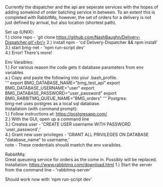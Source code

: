 Currently the dispatcher and the api are seperate services with the hopes 
of adding somekind of order batching service in between. To an extent this 
is completed with RabbitMq, however, the set of orders for a delivery is
not just defined by arrival, but also location (shortest path). 

Set up (UNIX):<br/>
1.) clone repo  - 'git clone https://github.com/NashBaughn/Delivery-Dispatcher.git'<br/>
2.) install npm - 'cd Delivery-Dispatcher && npm install'<br/>
3.) start bmg-net - 'npm run-script dev'<br/>
4.) Error! There's more!<br/>

Env Varaibles:<br/>
	1.) For various reason the code gets it database parameters from env variables<br/>
		a.) Copy and paste the following into your .bash_profile. <br/>
			'''
			export BMG_DATABASE_NAME="bmg_test_api"
			export BMG_DATABASE_USERNAME="user"
			export BMG_DATABASE_PASSWORD="user_password"
			export BMG_RABBITMQ_QUEUE_NAME="BMG_orders"
			'''
Postgres:<br/>
	bmg-net uses postgres as a local sql database.<br/>
	Installation (with command prompt):<br/>
		1.) Follow instructions at: https://postgresapp.com/<br/>
		2.) With the GUI, open up a command line<br/>
		3.) Createa user - 'CREATE USER username WITH PASSWORD 'user_password';'<br/>
		4.) Grant new user privileges - 'GRANT ALL PRIVILEGES ON DATABASE "database_name" to username;'<br/>
			note - These credentials should maetch the env varaibles. 

RabbitMq:<br/>
	Great queueing service for orders as the come in. Possibly will be replaced.
	Installation: https://www.rabbitmq.com/download.html
		1.) Start the server from the command line - 'rabbitmq-server'<br/>


Should work now with 'npm run-script dev'<br/>


